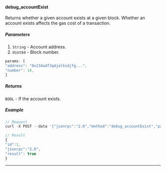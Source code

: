 
#### debug_accountExist

Returns whether a given account exists at a given block. Whether an account
exists affects the gas cost of a transaction.


##### Parameters

1. `String` - Account address.
2. `Uint64` - Block number.

```js
params: [
"address": "0x234adf3q4jalksdjfg...",
"number": 14,
]
```

##### Returns

`BOOL` - If the account exists.


##### Example
```js
// Request
curl -X POST --data '{"jsonrpc":"2.0","method":"debug_accountExist","params":["address": ,"number": 14],"id":79}'

// Result
{
"id":1,
"jsonrpc":"2.0",
"result": true
}
```

***
